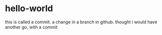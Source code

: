 # hello-world

this is called a commit. a change in a branch in github.
thought i would have another go, with a commit

